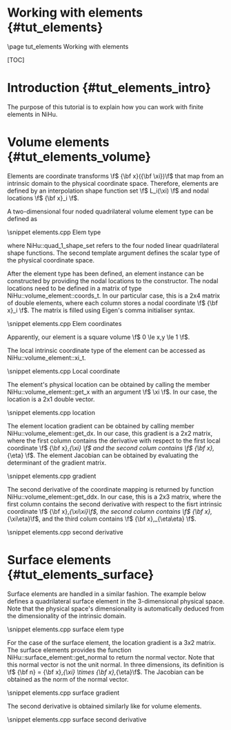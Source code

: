 Working with elements {#tut_elements}
=====================================

\page tut_elements Working with elements

[TOC]

Introduction {#tut_elements_intro}
============

The purpose of this tutorial is to explain how you can work with finite elements in NiHu.

Volume elements {#tut_elements_volume}
===============

Elements are coordinate transforms \f$ {\bf x}({\bf \xi})\f$ that map from an intrinsic domain to the physical coordinate space.
Therefore, elements are defined by an interpolation shape function set \f$ L_i(\xi) \f$ and nodal locations \f$ {\bf x}_i \f$.

A two-dimensional four noded quadrilateral volume element type can be defined as

\snippet elements.cpp Elem type

where NiHu::quad_1_shape_set refers to the four noded linear quadrilateral shape functions.
The second template argument defines the scalar type of the physical coordinate space.

After the element type has been defined, an element instance can be constructed by providing the nodal locations to the constructor.
The nodal locations need to be defined in a matrix of type NiHu::volume_element::coords_t.
In our particular case, this is a 2x4 matrix of double elements, where each column stores a nodal coordinate \f$ {\bf x}_i \f$.
The matrix is filled using Eigen's comma initialiser syntax.

\snippet elements.cpp Elem coordinates

Apparently, our element is a square volume \f$ 0 \le x,y \le 1 \f$.

The local intrinsic coordinate type of the element can be accessed as NiHu::volume_element::xi_t.

\snippet elements.cpp Local coordinate

The element's physical location can be obtained by calling the member NiHu::volume_element::get_x with an argument \f$ \xi \f$.
In our case, the location is a 2x1 double vector.

\snippet elements.cpp location

The element location gradient can be obtained by calling member NiHu::volume_element::get_dx.
In our case, this gradient is a 2x2 matrix, where the first column contains the derivative with respect to the first local coordinate \f$ {\bf x},_{\xi} \f$ and the second colum contains \f$ {\bf x},_{\eta} \f$.
The element Jacobian can be obtained by evaluating the determinant of the gradient matrix.

\snippet elements.cpp gradient

The second derivative of the coordinate mapping is returned by function NiHu::volume_element::get_ddx.
In our case, this is a 2x3 matrix, where the first column contains the second derivative with respect to the fisrt intrinsic coordinate \f$ {\bf x},_{\xi\xi}\f$, the second column contains \f$ {\bf x},_{\xi\eta}\f$, and the third colum contains \f$ {\bf x},_{\eta\eta} \f$.

\snippet elements.cpp second derivative


Surface elements {#tut_elements_surface}
================

Surface elements are handled in a similar fashion.
The example below defines a quadrilateral surface element in the 3-dimensional physical space.
Note that the physical space's dimensionality is automatically deduced from the dimensionality of the intrinsic domain.

\snippet elements.cpp surface elem type

For the case of the surface element, the location gradient is a 3x2 matrix.
The surface elements provides the function NiHu::surface_element::get_normal to return the normal vector.
Note that this normal vector is not the unit normal.
In three dimensions, its definition is \f$ {\bf n} = {\bf x},_{\xi} \times {\bf x},_{\eta}\f$.
The Jacobian can be obtained as the norm of the normal vector.
	
\snippet elements.cpp surface gradient

The second derivative is obtained similarly like for volume elements.

\snippet elements.cpp surface second derivative


